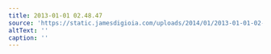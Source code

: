```yaml
---
title: 2013-01-01 02.48.47
source: 'https://static.jamesdigioia.com/uploads/2014/01/2013-01-01-02-48-47-scaled.jpg'
altText: ''
caption: ''
---
```


